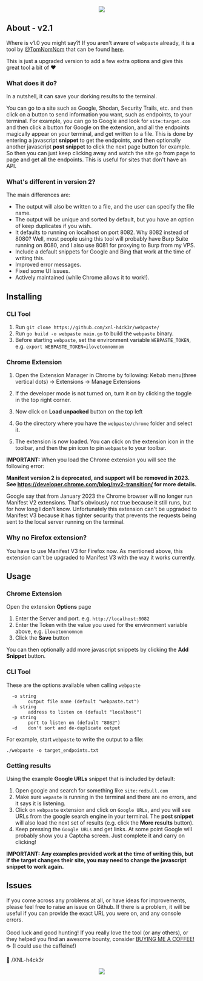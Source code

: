 <center><img src="https://github.com/xnl-h4ck3r/webpaste/blob/main/images/title.png"></center>

## About - v2.1

Where is v1.0 you might say?! If you aren't aware of `webpaste` already, it is a tool by [@TomNomNom](https://twitter.com/tomnomnom) that can be found [here](https://github.com/tomnomnom/hacks/tree/master/webpaste).

This is just a upgraded version to add a few extra options and give this great tool a bit of ♥️

### What does it do?

In a nutshell, it can save your dorking results to the terminal.

You can go to a site such as Google, Shodan, Security Trails, etc. and then click on a button to send information you want, such as endpoints, to your terminal. For example, you can go to Google and look for `site:target.com` and then click a button for Google on the extension, and all the endpoints magically appear on your terminal, and get written to a file. This is done by entering a javascript **snippet** to get the endpoints, and then optionally another javascript **post snippet** to click the next page button for example. So then you can just keep clicking away and watch the site go from page to page and get all the endpoints. This is useful for sites that don't have an API.

### What's different in version 2?

The main differences are:

- The output will also be written to a file, and the user can specify the file name.
- The output will be unique and sorted by default, but you have an option of keep duplicates if you wish.
- It defaults to running on localhost on port 8082. Why 8082 instead of 8080? Well, most people using this tool will probably have Burp Suite running on 8080, and I also use 8081 for proxying to Burp from my VPS.
- Include a default snippets for Google and Bing that work at the time of writing this.
- Improved error messages.
- Fixed some UI issues.
- Actively maintained (while Chrome allows it to work!).

## Installing

### CLI Tool

1. Run `git clone https://github.com/xnl-h4ck3r/webpaste/`
2. Run `go build -o webpaste main.go` to build the `webpaste` binary.
3. Before starting `webpaste`, set the environment variable `WEBPASTE_TOKEN`, e.g. `export WEBPASTE_TOKEN=ilovetomnomnom`

### Chrome Extension

1. Open the Extension Manager in Chrome by following:
   Kebab menu(three vertical dots) -> Extensions -> Manage Extensions

2. If the developer mode is not turned on, turn it on by clicking the toggle in the top right corner.

3. Now click on **Load unpacked** button on the top left

4. Go the directory where you have the `webpaste/chrome` folder and select it.

5. The extension is now loaded. You can click on the extension icon in the toolbar, and then the pin icon to pin `webpaste` to your toolbar.

**IMPORTANT:**
When you load the Chrome extension you will see the following error:

**Manifest version 2 is deprecated, and support will be removed in 2023. See https://developer.chrome.com/blog/mv2-transition/ for more details.**

Google say that from January 2023 the Chrome browser will no longer run Manifest V2 extensions. That's obviously not true because it still runs, but for how long I don't know. Unfortunately this extension can't be upgraded to Manifest V3 because it has tighter security that prevents the requests being sent to the local server running on the terminal.

### Why no Firefox extension?

You have to use Manifest V3 for Firefox now. As mentioned above, this extension can't be upgraded to Manifest V3 with the way it works currently.

## Usage

### Chrome Extension

Open the extension **Options** page

1. Enter the Server and port. e.g. `http://localhost:8082`
2. Enter the Token with the value you used for the environment variable above, e.g. `ilovetomnomnom`
3. Click the **Save** button

You can then optionally add more javascript snippets by clicking the **Add Snippet** button.

### CLI Tool

These are the options available when calling `webpaste`

```
  -o string
    	output file name (default "webpaste.txt")
  -h string
        address to listen on (default "localhost")
  -p string
    	port to listen on (default "8082")
  -d	don't sort and de-duplicate output
```

For example, start `webpaste` to write the output to a file:

```
./webpaste -o target_endpoints.txt
```

### Getting results

Using the example **Google URLs** snippet that is included by default:

1. Open google and search for something like `site:redbull.com`
2. Make sure `wepaste` is running in the terminal and there are no errors, and it says it is listening.
3. Click on `webpaste` extension and click on `Google URLs`, and you will see URLs from the google search engine in your terminal. The **post snippet** will also load the next set of results (e.g. click the **More results** button).
4. Keep pressing the `Google URLs` and get links. At some point Google will probably show you a Captcha screen. Just complete it and carry on clicking!

**IMPORTANT: Any examples provided work at the time of writing this, but if the target changes their site, you may need to change the javascript snippet to work again.**

## Issues

If you come across any problems at all, or have ideas for improvements, please feel free to raise an issue on Github. If there is a problem, it will be useful if you can provide the exact URL you were on, and any console errors.
<br><br>
Good luck and good hunting!
If you really love the tool (or any others), or they helped you find an awesome bounty, consider [BUYING ME A COFFEE!](https://ko-fi.com/xnlh4ck3r) ☕ (I could use the caffeine!)

🤘 /XNL-h4ck3r

<p align="center"><img src="https://github.com/xnl-h4ck3r/webpaste/blob/main/images/options.png"></p>
